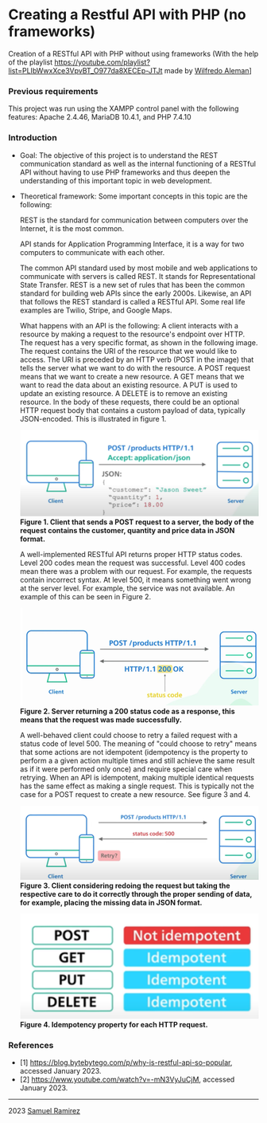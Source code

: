 # Creating a Restful API with PHP (no frameworks)
 
Creation of a RESTful API with PHP without using frameworks (With the help of the playlist https://youtube.com/playlist?list=PLIbWwxXce3VpvBT_O977da8XECEp-JTJt made by [Wilfredo Aleman](https://github.com/waleman)]
 
### Previous requirements
This project was run using the XAMPP control panel with the following features: Apache 2.4.46, MariaDB 10.4.1, and PHP 7.4.10
 
### Introduction
* Goal: The objective of this project is to understand the REST communication standard as well as the internal functioning of a RESTful API without having to use PHP frameworks and thus deepen the understanding of this important topic in web development.

* Theoretical framework:
Some important concepts in this topic are the following:

    REST is the standard for communication between computers over the Internet, it is the most common.

    API stands for Application Programming Interface, it is a way for two computers to communicate with each other.

    The common API standard used by most mobile and web applications to communicate with servers is called REST. It stands for Representational State Transfer. REST is a new set of rules that has been the common standard for building web APIs since the early 2000s.
    Likewise, an API that follows the REST standard is called a RESTful API. Some real life examples are Twilio, Stripe, and Google Maps.

    What happens with an API is the following: A client interacts with a resource by making a request to the resource's endpoint over HTTP. The request has a very specific format, as shown in the following image. The request contains the URI of the resource that we would like to access. The URI is preceded by an HTTP verb (POST in the image) that tells the server what we want to do with the resource. A POST request means that we want to create a new resource. A GET means that we want to read the data about an existing resource. A PUT is used to update an existing resource. A DELETE is to remove an existing resource. In the body of these requests, there could be an optional HTTP request body that contains a custom payload of data, typically JSON-encoded.
    This is illustrated in figure 1.

    ![Figure 1](https://github.com/Samvel24/API-Restful-PHP/blob/master/ImagenesTeoria/Figura1.png)
        **Figure 1. Client that sends a POST request to a server, the body of the request contains the customer, quantity and price data in JSON format.**

    A well-implemented RESTful API returns proper HTTP status codes. Level 200 codes mean the request was successful. Level 400 codes mean there was a problem with our request. For example, the requests contain incorrect syntax. At level 500, it means something went wrong at the server level. For example, the service was not available. An example of this can be seen in Figure 2.

    ![Figure 2](https://github.com/Samvel24/API-Restful-PHP/blob/master/ImagenesTeoria/Figura2.png)
        **Figure 2. Server returning a 200 status code as a response, this means that the request was made successfully.**

    A well-behaved client could choose to retry a failed request with a status code of level 500. The meaning of "could choose to retry" means that some actions are not idempotent (idempotency is the property to perform a a given action multiple times and still achieve the same result as if it were performed only once) and require special care when retrying. When an API is idempotent, making multiple identical requests has the same effect as making a single request. This is typically not the case for a POST request to create a new resource. See figure 3 and 4.

    ![Figure 3](https://github.com/Samvel24/API-Restful-PHP/blob/master/ImagenesTeoria/Figura3.png)
        **Figure 3. Client considering redoing the request but taking the respective care to do it correctly through the proper sending of data, for example, placing the missing data in JSON format.**

    ![Figure 4](https://github.com/Samvel24/API-Restful-PHP/blob/master/ImagenesTeoria/Figura4.png)
        **Figure 4. Idempotency property for each HTTP request.**

### References
* [1] https://blog.bytebytego.com/p/why-is-restful-api-so-popular, accessed January 2023.
* [2] https://www.youtube.com/watch?v=-mN3VyJuCjM, accessed January 2023.

***

2023 [Samuel Ramirez](https://github.com/Samvel24/)